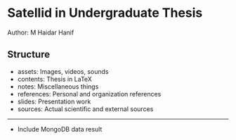 Satellid in Undergraduate Thesis
================================

Author: M Haidar Hanif

Structure
---------

+ assets: Images, videos, sounds
+ contents: Thesis in LaTeX
+ notes: Miscellaneous things
+ references: Personal and organization references
+ slides: Presentation work
+ sources: Actual scientific and external sources

*  *  *  *  *

+ Include MongoDB data result

